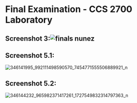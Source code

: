 # Final Examination - CCS 2700 Laboratory

## Screenshot 3:![finals nunez](https://github.com/josiahdavenunez/2700-finals/assets/130374299/9530ac4c-a442-4dfa-a6b4-56c9582e14b3)


## Screenshot 5.1:
![346141995_992111498590570_7454771555506889921_n](https://github.com/josiahdavenunez/2700-finals/assets/130374299/f11f7eff-c366-48a5-8140-65c7b6808df9)

## Screenshot 5.2:
![346144232_965982371417261_1727549832314797363_n](https://github.com/josiahdavenunez/2700-finals/assets/130374299/8e2bcaa8-ddcf-4135-b745-9281d0cb61c5)
